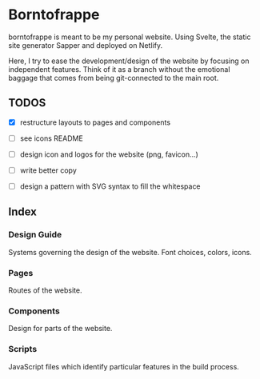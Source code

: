 # Borntofrappe

borntofrappe is meant to be my personal website. Using Svelte, the static site generator Sapper and deployed on Netlify.

Here, I try to ease the development/design of the website by focusing on independent features. Think of it as a branch without the emotional baggage that comes from being git-connected to the main root.

## TODOS

- [x] restructure layouts to pages and components

- [ ] see icons README

- [ ] design icon and logos for the website (png, favicon...)

- [ ] write better copy

- [ ] design a pattern with SVG syntax to fill the whitespace

## Index

### Design Guide

Systems governing the design of the website. Font choices, colors, icons.

### Pages

Routes of the website.

### Components

Design for parts of the website.

### Scripts

JavaScript files which identify particular features in the build process.
